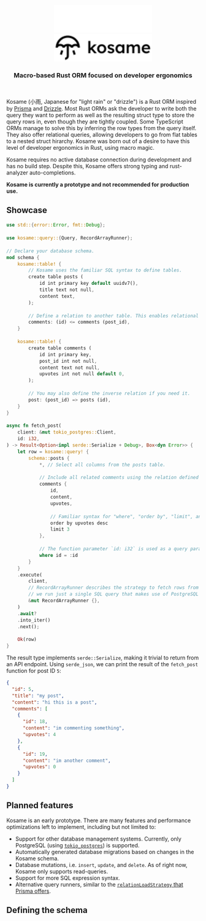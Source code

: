 <div align="center">
  <img width="256" src="./misc/readme/logo-white.svg#gh-dark-mode-only" />
  <img width="256" src="./misc/readme/logo-black.svg#gh-light-mode-only" />
</div>

<div align="center">
  <h3>Macro-based Rust ORM focused on developer ergonomics</h3> 
</div>

<br />

Kosame (小雨, Japanese for "light rain" or "drizzle") is a Rust ORM inspired by [Prisma](https://github.com/prisma/prisma) and [Drizzle](https://github.com/drizzle-team/drizzle-orm).
Most Rust ORMs ask the developer to write both the query they want to perform as well as the resulting struct type to store the query rows in, even though they are tightly coupled. Some TypeScript ORMs manage to solve this by inferring the row types from the query itself. They also offer relational queries, allowing developers to go from flat tables to a nested struct hirarchy. Kosame was born out of a desire to have this level of developer ergonomics in Rust, using macro magic.

Kosame requires no active database connection during development and has no build step. Despite this, Kosame offers strong typing and rust-analyzer auto-completions.

**Kosame is currently a prototype and not recommended for production use.**

## Showcase

```rust
use std::{error::Error, fmt::Debug};

use kosame::query::{Query, RecordArrayRunner};

// Declare your database schema.
mod schema {
    kosame::table! {
        // Kosame uses the familiar SQL syntax to define tables.
        create table posts (
            id int primary key default uuidv7(),
            title text not null,
            content text,
        );

        // Define a relation to another table. This enables relational queries.
        comments: (id) <= comments (post_id),
    }

    kosame::table! {
        create table comments (
            id int primary key,
            post_id int not null,
            content text not null,
            upvotes int not null default 0,
        );

        // You may also define the inverse relation if you need it.
        post: (post_id) => posts (id),
    }
}

async fn fetch_post(
    client: &mut tokio_postgres::Client,
    id: i32,
) -> Result<Option<impl serde::Serialize + Debug>, Box<dyn Error>> {
    let row = kosame::query! {
        schema::posts {
            *, // Select all columns from the posts table.

            // Include all related comments using the relation defined above.
            comments {
                id,
                content,
                upvotes,

                // Familiar syntax for "where", "order by", "limit", and "offset".
                order by upvotes desc
                limit 3
            },

            // The function parameter `id: i32` is used as a query parameter here.
            where id = :id
        }
    }
    .execute(
        client,
        // RecordArrayRunner describes the strategy to fetch rows from the database. In this case,
        // we run just a single SQL query that makes use of PostgreSQL's arrays and anonymous records.
        &mut RecordArrayRunner {},
    )
    .await?
    .into_iter()
    .next();

    Ok(row)
}
```

The result type implements `serde::Serialize`, making it trivial to return from an API endpoint. 
Using `serde_json`, we can print the result of the `fetch_post` function for post ID `5`:
```json
{
  "id": 5,
  "title": "my post",
  "content": "hi this is a post",
  "comments": [
    {
      "id": 18,
      "content": "im commenting something",
      "upvotes": 4
    },
    {
      "id": 19,
      "content": "im another comment",
      "upvotes": 0
    }
  ]
}
```

## Planned features

Kosame is an early prototype. There are many features and performance optimizations left to implement, including but not limited to:
* Support for other database management systems. Currently, only PostgreSQL (using [`tokio_postgres`](https://docs.rs/tokio-postgres/latest/tokio_postgres/)) is supported.
* Automatically generated database migrations based on changes in the Kosame schema.
* Database mutations, i.e. `insert`, `update`, and `delete`. As of right now, Kosame only supports read-queries.
* Support for more SQL expression syntax.
* Alternative query runners, similar to the [`relationLoadStrategy` that Prisma offers](https://www.prisma.io/blog/prisma-orm-now-lets-you-choose-the-best-join-strategy-preview).

## Defining the schema

